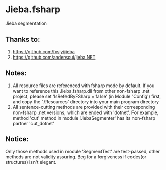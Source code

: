 # Jieba.fsharp
Jieba segmentation

## Thanks to: 
1) https://github.com/fxsjy/jieba
2) https://github.com/anderscui/jieba.NET

## Notes:
1) All resource files are referenced with fsharp mode by default. If you want to reference this Jieba.fsharp.dll from other non-fsharp .net project, please set 'IsRefedByFSharp = false' (in Module 'Config') first, and copy the '.\Resources' directory into your main program directory
2) All sentence-cutting methods are provided with their corresponding non-fsharp .net versions, which are ended with 'dotnet'. For example, method 'cut' method in module 'JiebaSegmenter' has its non-fsharp partner 'cut_dotnet'

## Notice:
Only those methods used in module 'SegmentTest' are test-passed, other methods are not validity assuring. 
Beg for a forgiveness if codes(or structures) isn't elegant.

